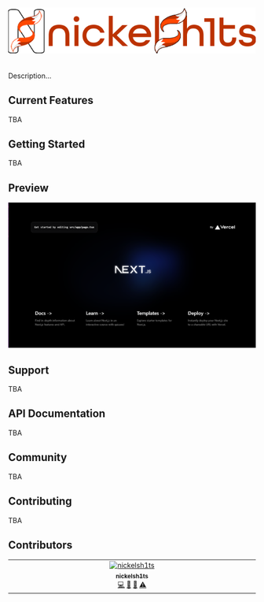 <p align="center">
<img src="./public/logo_full-white.png" alt="nickelsh1ts" style="margin: 20px 0;">
</p>

Description...

## Current Features

TBA

## Getting Started

TBA

## Preview

<img src="./public/preview.png">

## Support

TBA

## API Documentation

TBA

## Community

TBA

## Contributing

TBA

## Contributors

<!-- ALL-CONTRIBUTORS-LIST:START - Do not remove or modify this section -->
<!-- prettier-ignore-start -->
<!-- markdownlint-disable -->
<table>
  <tbody>
    <tr>
      <td align="center" valign="top" width="14.28%"><a href="https://nickelsh1ts.com"><img src="https://avatars.githubusercontent.com/u/76549245?v=4?s=100" width="100px;" alt="nickelsh1ts"/><br /><sub><b>nickelsh1ts</b></sub></a><br /><a href="https://github.com/nickelsh1ts/nickelsh1ts-dev/commits?author=nickelsh1ts" title="Code">💻</a> <a href="#design-nickelsh1ts" title="Design">🎨</a> <a href="#ideas-nickelsh1ts" title="Ideas, Planning, & Feedback">🤔</a> <a href="https://github.com/nickelsh1ts/nickelsh1ts-dev/commits?author=nickelsh1ts" title="Tests">⚠️</a></td>
    </tr>
  </tbody>
</table>

<!-- markdownlint-restore -->
<!-- prettier-ignore-end -->

<!-- ALL-CONTRIBUTORS-LIST:END -->
